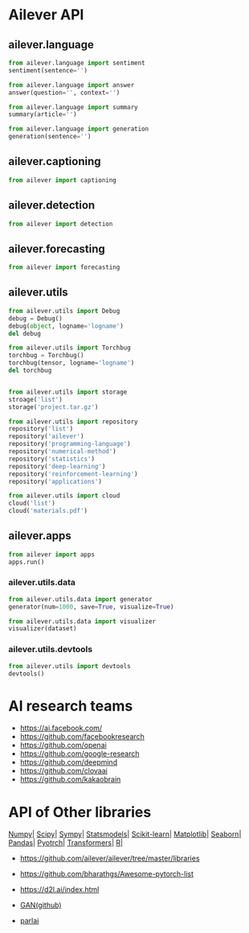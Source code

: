 # Ailever API
## ailever.language
```python
from ailever.language import sentiment
sentiment(sentence='')

from ailever.language import answer
answer(question='', context='')

from ailever.language import summary
summary(article='')

from ailever.language import generation
generation(sentence='')

```

## ailever.captioning
```python
from ailever import captioning

```

## ailever.detection
```python
from ailever import detection

```

## ailever.forecasting
```python
from ailever import forecasting

```

## ailever.utils

```python
from ailever.utils import Debug
debug = Debug()
debug(object, logname='logname')
del debug

from ailever.utils import Torchbug
torchbug = Torchbug()
torchbug(tensor, logname='logname')
del torchbug


from ailever.utils import storage
stroage('list')
storage('project.tar.gz')

from ailever.utils import repository
repository('list')
repository('ailever')
repository('programming-language')
repository('numerical-method')
repository('statistics')
repository('deep-learning')
repository('reinforcement-learning')
repository('applications')

from ailever.utils import cloud
cloud('list')
cloud('materials.pdf')
```

## ailever.apps
```python
from ailever import apps
apps.run()
```

### ailever.utils.data

```python
from ailever.utils.data import generator
generator(num=1000, save=True, visualize=True)

from ailever.utils.data import visualizer
visualizer(dataset)
```

### ailever.utils.devtools
```python
from ailever.utils import devtools
devtools()
```



# AI research teams
- https://ai.facebook.com/
- https://github.com/facebookresearch
- https://github.com/openai
- https://github.com/google-research
- https://github.com/deepmind
- https://github.com/clovaai
- https://github.com/kakaobrain


# API of Other libraries
[Numpy](https://github.com/ailever/ailever/blob/master/API.md)|
[Scipy](https://docs.scipy.org/doc/scipy/reference/)|
[Sympy](https://docs.sympy.org/latest/py-modindex.html)|
[Statsmodels](https://www.statsmodels.org/devel/api.html)|
[Scikit-learn](https://scikit-learn.org/stable/modules/classes.html#)|
[Matplotlib](https://matplotlib.org/api/index.html)|
[Seaborn](https://seaborn.pydata.org/api.html#)|
[Pandas](https://pandas.pydata.org/pandas-docs/stable/reference/index.html)|
[Pyotrch](https://pytorch.org/docs/stable/index.html)|
[Transformers](https://huggingface.co/transformers/index.html)|
[R](https://cran.r-project.org/manuals.html)|

- https://github.com/ailever/ailever/tree/master/libraries
- https://github.com/bharathgs/Awesome-pytorch-list
- https://d2l.ai/index.html

- [GAN(github)](https://github.com/eriklindernoren/PyTorch-GAN/tree/master/implementations)
- [parlai](https://parl.ai/)


